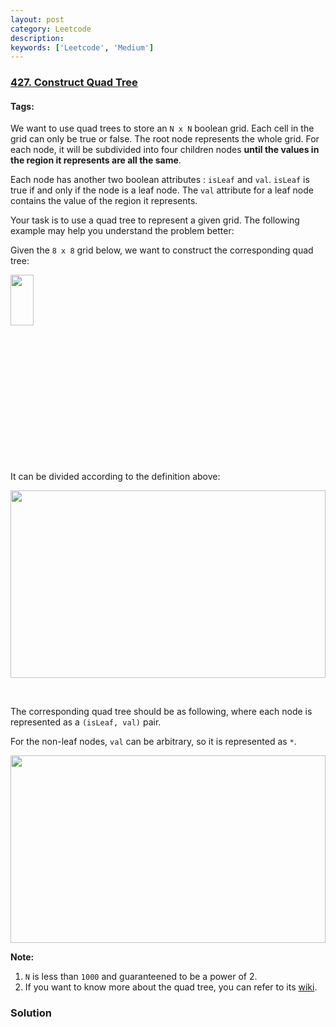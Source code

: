 ```yaml
---
layout: post
category: Leetcode
description: 
keywords: ['Leetcode', 'Medium']
---
```

### [427. Construct Quad Tree](https://leetcode.com/problems/construct-quad-tree)

#### Tags: 

<div class="content__u3I1 question-content__JfgR"><div><p>We want to use quad trees to store an <code>N x N</code> boolean grid. Each cell in the grid can only be true or false. The root node represents the whole grid. For each node, it will be subdivided into four children nodes <strong>until the values in the region it represents are all the same</strong>.</p>
<p>Each node has another two boolean attributes : <code>isLeaf</code> and <code>val</code>. <code>isLeaf</code> is true if and only if the node is a leaf node. The <code>val</code> attribute for a leaf node contains the value of the region it represents.</p>
<p>Your task is to use a quad tree to represent a given grid. The following example may help you understand the problem better:</p>
<p>Given the <code>8 x 8</code> grid below, we want to construct the corresponding quad tree:</p>
<p><img alt="" src="https://s3-lc-upload.s3.amazonaws.com/uploads/2018/02/01/962_grid.png" style="height:27%; max-height:300px; max-width:299px; width:27%"/></p>
<p>It can be divided according to the definition above:</p>
<p><img alt="" src="https://s3-lc-upload.s3.amazonaws.com/uploads/2018/02/01/962_grid_divided.png" style="height:100%; max-height:300px; max-width:1107px; width:100%"/></p>
<p> </p>
<p>The corresponding quad tree should be as following, where each node is represented as a <code>(isLeaf, val)</code> pair.</p>
<p>For the non-leaf nodes, <code>val</code> can be arbitrary, so it is represented as <code>*</code>.</p>
<p><img alt="" src="https://s3-lc-upload.s3.amazonaws.com/uploads/2018/02/01/962_quad_tree.png" style="height:100%; max-height:300px; max-width:836px; width:100%"/></p>
<p><strong>Note:</strong></p>
<ol>
<li><code>N</code> is less than <code>1000</code> and guaranteened to be a power of 2.</li>
<li>If you want to know more about the quad tree, you can refer to its <a href="https://en.wikipedia.org/wiki/Quadtree">wiki</a>.</li>
</ol>
</div></div>

### Solution
